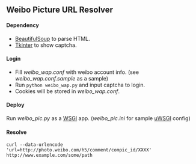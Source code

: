 Weibo Picture URL Resolver
------

#### Dependency

* [BeautifulSoup][] to parse HTML.
* [Tkinter][] to show captcha.

#### Login

* Fill *weibo_wap.conf* with weibo account info. (see *weibo_wap.conf.sample* as a sample)
* Run `python weibo_wap.py` and input captcha to login.
* Cookies will be stored in *weibo_wap.conf*.

#### Deploy

Run *weibo_pic.py* as a [WSGI][] app. (*weibo_pic.ini* for sample [uWSGI][] config)

#### Resolve

`curl --data-urlencode 'url=http://photo.weibo.com/h5/comment/compic_id/XXXX' http://www.example.com/some/path`

[BeautifulSoup]: http://www.crummy.com/software/BeautifulSoup/
[Tkinter]: https://wiki.python.org/moin/TkInter
[WSGI]: https://en.wikipedia.org/wiki/Web_Server_Gateway_Interface
[uWSGI]: https://github.com/unbit/uwsgi
